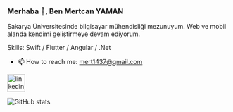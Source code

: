 ### Merhaba 👋, Ben Mertcan YAMAN
Sakarya Üniversitesinde bilgisayar mühendisliği mezunuyum. Web ve mobil alanda kendimi geliştirmeye devam ediyorum.

Skills: Swift / Flutter / Angular / .Net

- 📫 How to reach me: mert1437@gmail.com 

[<img src='https://cdn.jsdelivr.net/npm/simple-icons@3.0.1/icons/linkedin.svg' alt='linkedin' height='40'>](https://www.linkedin.com/in/mertcan-yaman-bilgisayarmüh14/)  

![GitHub stats](https://github-readme-stats.vercel.app/api?username=mertcan14&show_icons=true)  


 
